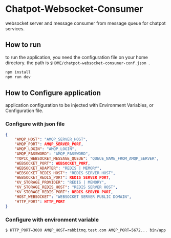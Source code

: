 # Chatpot-Websocket-Consumer
websocket server and message consumer from message queue for chatpot services.

## How to run
to run the application, you need the configuration file on your home directory. the path is ```$HOME/chatpot-websocket-consumer-conf.json ```.
```bash
npm install
npm run dev
```

## How to Configure application
application configuration to be injected with Environment Variables, or Configuration file.

### Configure with json file
```json
{
	"AMQP_HOST": "AMQP_SERVER_HOST",
	"AMQP_PORT": AMQP_SERVER_PORT,
	"AMQP_LOGIN": "AMQP_LOGIN",
	"AMQP_PASSWORD": "AMQP_PASSWORD",
	"TOPIC_WEBSOCKET_MESSAGE_QUEUE": "QUEUE_NAME_FROM_AMQP_SERVER",
	"WEBSOCKET_PORT": WEBSOCKET_PORT,
	"WEBSOCKET_ADAPTER": "REDIS | MEMORY",
	"WEBSOCKET_REDIS_HOST": "REDIS SERVER HOST",
	"WEBSOCKET_REDIS_PORT": REDIS SERVER PORT,
	"KV_STORAGE_PROVIDER": "REDIS | MEMORY",
	"KV_STORAGE_REDIS_HOST": "REDIS SERVER HOST",
	"KV_STORAGE_REDIS_PORT": REDIS SERVER PORT,
	"HOST_WEBSOCKET": "WEBSOCKET SERVER PUBLIC DOMAIN",
	"HTTP_PORT": HTTP_PORT
}
```
### Configure with environment variable
```bash
$ HTTP_PORT=3000 AMQP_HOST=rabbitmq.test.com AMQP_PORT=5672... bin/app.js
```